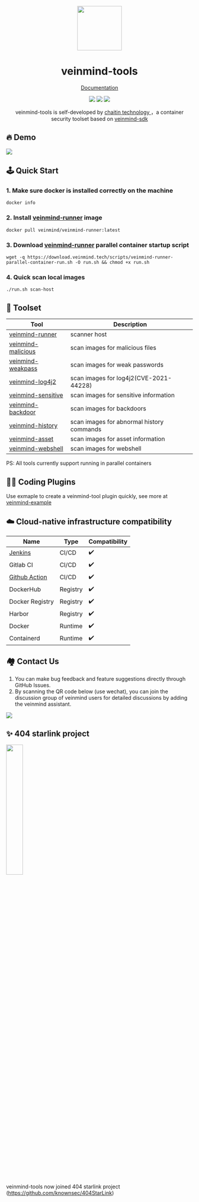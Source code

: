 <p align="center">
  <img src="https://dinfinite.oss-cn-beijing.aliyuncs.com/image/20220428154824.png" width="120">
</p>
<h1 align="center"> veinmind-tools </h1>
<p align="center">
  <a href="https://veinmind.chaitin.com/docs/">Documentation</a> 
</p>

<p align="center">
<img src="https://img.shields.io/github/v/release/chaitin/veinmind-tools.svg" />
<img src="https://img.shields.io/github/release-date/chaitin/veinmind-tools.svg?color=blue&label=update" />
<img src="https://img.shields.io/badge/go report-A+-brightgreen.svg" />

<p align="center"> veinmind-tools is self-developed by <a href="https://www.chaitin.cn/en/"> chaitin technology </a>，a container security toolset based on <a href="https://github.com/chaitin/libveinmind">veinmind-sdk</a>  </p>
</p>

## 🔥 Demo
![](https://dinfinite.oss-cn-beijing.aliyuncs.com/image/20220415144819.gif)


## 🕹️ Quick Start
### 1. Make sure docker is installed correctly on the machine
```
docker info
```
### 2. Install [veinmind-runner](https://github.com/chaitin/veinmind-tools/tree/master/veinmind-runner) image
```
docker pull veinmind/veinmind-runner:latest
```
### 3. Download [veinmind-runner](https://github.com/chaitin/veinmind-tools/tree/master/veinmind-runner) parallel container startup script
```
wget -q https://download.veinmind.tech/scripts/veinmind-runner-parallel-container-run.sh -O run.sh && chmod +x run.sh
```
### 4. Quick scan local images
```
./run.sh scan-host
```


## 🔨 Toolset

| Tool                                                                 | Description                               | 
|----------------------------------------------------------------------|-------------------------------------------|
| [veinmind-runner](veinmind-runner/README.en.md)                      | scanner host                              |
| [veinmind-malicious](plugins/go/veinmind-malicious/README.en.md)     | scan images for malicious files           |
| [veinmind-weakpass](plugins/go/veinmind-weakpass/README.en.md)       | scan images for weak passwords            |
| [veinmind-log4j2](plugins/go/veinmind-log4j2/README.en.md)           | scan images for log4j2(CVE-2021-44228)    |
| [veinmind-sensitive](plugins/python/veinmind-sensitive/README.en.md) | scan images for sensitive information     |
| [veinmind-backdoor](plugins/python/veinmind-backdoor/README.en.md)   | scan images for backdoors                 |
| [veinmind-history](plugins/python/veinmind-history/README.en.md)     | scan images for abnormal history commands |
| [veinmind-asset](plugins/go/veinmind-asset/README.en.md)             | scan images for asset information         |
| [veinmind-webshell](plugins/go/veinmind-webshell)                    | scan images for webshell                  |

PS: All tools currently support running in parallel containers

## 🧑‍💻 Coding Plugins

Use exmaple to create a veinmind-tool plugin quickly, see more at [veinmind-example](example/README.en.md)  

## ☁️ Cloud-native infrastructure compatibility
| Name | Type | Compatibility |
|------|------|----------|
| [Jenkins](https://github.com/chaitin/veinmind-jenkins)  | CI/CD | ✔️ |
| Gitlab CI | CI/CD | ✔️ |
| [Github Action](https://github.com/chaitin/veinmind-action) | CI/CD | ✔️ |
| DockerHub | Registry | ✔️ |
| Docker Registry | Registry | ✔️ |
| Harbor | Registry | ✔️ |
| Docker | Runtime | ✔️ |
| Containerd | Runtime | ✔️ |

## 🏘️ Contact Us
1. You can make bug feedback and feature suggestions directly through GitHub Issues.
2. By scanning the QR code below (use wechat), you can join the discussion group of veinmind users for detailed discussions by adding the veinmind assistant.

![](docs/veinmind-group-qrcode.jpg)

## ✨ 404 starlink project
<img src="https://github.com/knownsec/404StarLink-Project/raw/master/logo.png" width="30%">

veinmind-tools now joined 404 starlink project (https://github.com/knownsec/404StarLink)
